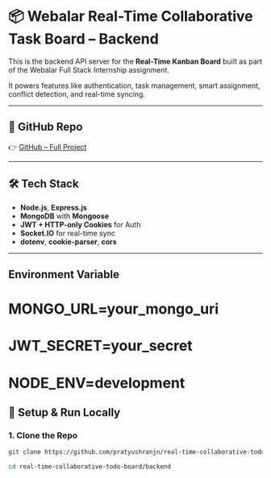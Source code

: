 # 📦 Webalar Real-Time Collaborative Task Board – Backend

This is the backend API server for the **Real-Time Kanban Board** built as part of the Webalar Full Stack Internship assignment.

It powers features like authentication, task management, smart assignment, conflict detection, and real-time syncing.

---

## 🔗 GitHub Repo

👉 [GitHub – Full Project](https://github.com/pratyushranjn/real-time-collaborative-todo-board)

---

## 🛠 Tech Stack

- **Node.js**, **Express.js**
- **MongoDB** with **Mongoose**
- **JWT + HTTP-only Cookies** for Auth
- **Socket.IO** for real-time sync
- **dotenv**, **cookie-parser**, **cors**

---


## Environment Variable

# MONGO_URL=your_mongo_uri
# JWT_SECRET=your_secret
# NODE_ENV=development


## 🚀 Setup & Run Locally

### 1. Clone the Repo

```bash
git clone https://github.com/pratyushranjn/real-time-collaborative-todo-board.git

cd real-time-collaborative-todo-board/backend

